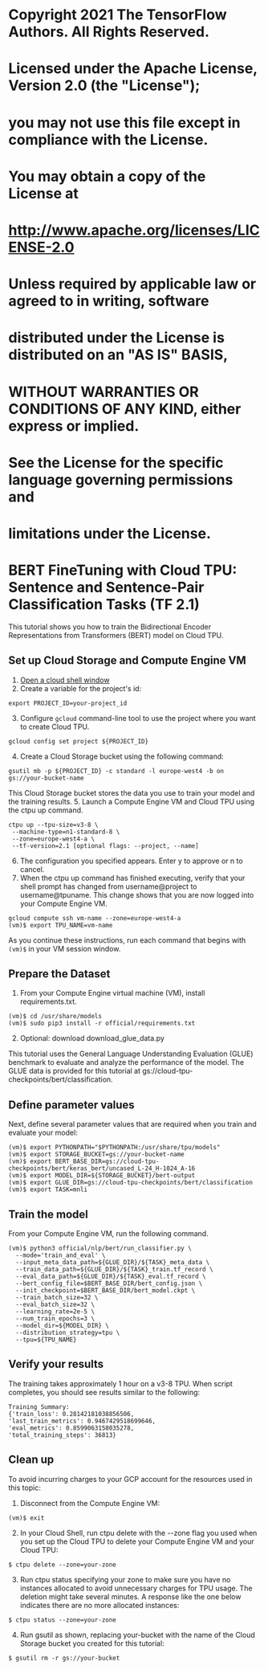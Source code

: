 # Copyright 2021 The TensorFlow Authors. All Rights Reserved.
#
# Licensed under the Apache License, Version 2.0 (the "License");
# you may not use this file except in compliance with the License.
# You may obtain a copy of the License at
#
#     http://www.apache.org/licenses/LICENSE-2.0
#
# Unless required by applicable law or agreed to in writing, software
# distributed under the License is distributed on an "AS IS" BASIS,
# WITHOUT WARRANTIES OR CONDITIONS OF ANY KIND, either express or implied.
# See the License for the specific language governing permissions and
# limitations under the License.

# BERT FineTuning with Cloud TPU: Sentence and Sentence-Pair Classification Tasks (TF 2.1)
This tutorial shows you how to train the Bidirectional Encoder Representations from Transformers (BERT) model on Cloud TPU.


## Set up Cloud Storage and Compute Engine VM
1. [Open a cloud shell window](https://console.cloud.google.com/?cloudshell=true&_ga=2.11844148.-1612541229.1552429951)
2. Create a variable for the project's id:
```
export PROJECT_ID=your-project_id
```
3. Configure `gcloud` command-line tool to use the project where you want to create Cloud TPU.
```
gcloud config set project ${PROJECT_ID}
```
4. Create a Cloud Storage bucket using the following command:
```
gsutil mb -p ${PROJECT_ID} -c standard -l europe-west4 -b on gs://your-bucket-name
```
This Cloud Storage bucket stores the data you use to train your model and the training results.
5. Launch a Compute Engine VM and Cloud TPU using the ctpu up command.
```
ctpu up --tpu-size=v3-8 \
 --machine-type=n1-standard-8 \
 --zone=europe-west4-a \
 --tf-version=2.1 [optional flags: --project, --name]
```
6. The configuration you specified appears. Enter y to approve or n to cancel.
7. When the ctpu up command has finished executing, verify that your shell prompt has changed from username@project to username@tpuname. This change shows that you are now logged into your Compute Engine VM.
```
gcloud compute ssh vm-name --zone=europe-west4-a
(vm)$ export TPU_NAME=vm-name
```
As you continue these instructions, run each command that begins with `(vm)$` in your VM session window.

## Prepare the Dataset
1. From your Compute Engine virtual machine (VM), install requirements.txt.
```
(vm)$ cd /usr/share/models
(vm)$ sudo pip3 install -r official/requirements.txt
```
2. Optional: download download_glue_data.py

This tutorial uses the General Language Understanding Evaluation (GLUE) benchmark to evaluate and analyze the performance of the model. The GLUE data is provided for this tutorial at gs://cloud-tpu-checkpoints/bert/classification.

## Define parameter values
Next, define several parameter values that are required when you train and evaluate your model:

```
(vm)$ export PYTHONPATH="$PYTHONPATH:/usr/share/tpu/models"
(vm)$ export STORAGE_BUCKET=gs://your-bucket-name
(vm)$ export BERT_BASE_DIR=gs://cloud-tpu-checkpoints/bert/keras_bert/uncased_L-24_H-1024_A-16
(vm)$ export MODEL_DIR=${STORAGE_BUCKET}/bert-output
(vm)$ export GLUE_DIR=gs://cloud-tpu-checkpoints/bert/classification
(vm)$ export TASK=mnli
```

## Train the model
From your Compute Engine VM, run the following command.

```
(vm)$ python3 official/nlp/bert/run_classifier.py \
  --mode='train_and_eval' \
  --input_meta_data_path=${GLUE_DIR}/${TASK}_meta_data \
  --train_data_path=${GLUE_DIR}/${TASK}_train.tf_record \
  --eval_data_path=${GLUE_DIR}/${TASK}_eval.tf_record \
  --bert_config_file=$BERT_BASE_DIR/bert_config.json \
  --init_checkpoint=$BERT_BASE_DIR/bert_model.ckpt \
  --train_batch_size=32 \
  --eval_batch_size=32 \
  --learning_rate=2e-5 \
  --num_train_epochs=3 \
  --model_dir=${MODEL_DIR} \
  --distribution_strategy=tpu \
  --tpu=${TPU_NAME}
```

## Verify your results
The training takes approximately 1 hour on a v3-8 TPU. When script completes, you should see results similar to the following:
```
Training Summary:
{'train_loss': 0.28142181038856506,
'last_train_metrics': 0.9467429518699646,
'eval_metrics': 0.8599063158035278,
'total_training_steps': 36813}
```

## Clean up
To avoid incurring charges to your GCP account for the resources used in this topic:
1. Disconnect from the Compute Engine VM:
```
(vm)$ exit
```
2. In your Cloud Shell, run ctpu delete with the --zone flag you used when you set up the Cloud TPU to delete your Compute Engine VM and your Cloud TPU:
```
$ ctpu delete --zone=your-zone
```
3. Run ctpu status specifying your zone to make sure you have no instances allocated to avoid unnecessary charges for TPU usage. The deletion might take several minutes. A response like the one below indicates there are no more allocated instances:
```
$ ctpu status --zone=your-zone
```
4. Run gsutil as shown, replacing your-bucket with the name of the Cloud Storage bucket you created for this tutorial:
```
$ gsutil rm -r gs://your-bucket
```






